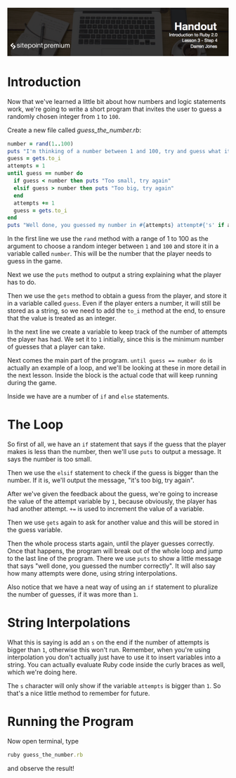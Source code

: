![](Introduction_to_Ruby_handouts/headings/3.4.png)

# Introduction

Now that we've learned a little bit about how numbers and logic statements work, we're going to write a short program that invites the user to guess a randomly chosen integer from `1` to `100`.

Create a new file called *guess_the_number.rb*:

```ruby
number = rand(1..100)
puts "I'm thinking of a number between 1 and 100, try and guess what it is"
guess = gets.to_i
attempts = 1
until guess == number do
  if guess < number then puts "Too small, try again"
  elsif guess > number then puts "Too big, try again"
  end
  attempts += 1
  guess = gets.to_i
end
puts "Well done, you guessed my number in #{attempts} attempt#{'s' if attempts > 1}!"
```

In the first line we use the `rand` method with a range of 1 to 100 as the argument to choose a random integer between `1` and `100` and store it in a variable called `number`. This will be the number that the player needs to guess in the game.

Next we use the `puts` method to output a string explaining what the player has to do.

Then we use the `gets` method to obtain a guess from the player, and store it in a variable called `guess`. Even if the player enters a number, it will still be stored as a string, so we need to add the `to_i` method at the end, to ensure that the value is treated as an integer.

In the next line we create a variable to keep track of the number of attempts the player has had. We set it to `1` initially, since this is the minimum number of guesses that a player can take.

Next comes the main part of the program. `until guess == number do` is actually an example of a loop, and we'll be looking at these in more detail in the next lesson. Inside the block is the actual code that will keep running during the game.

Inside we have are a number of `if` and `else` statements.

# The Loop

So first of all, we have an `if` statement that says if the guess that the player makes is less than the number, then we'll use `puts` to output a message. It says the number is too small.

Then we use the `elsif` statement to check if the guess is bigger than the number. If it is, we'll output the message, "it's too big, try again".

After we've given the feedback about the guess, we're going to increase the value of the attempt variable by `1`, because obviously, the player has had another attempt. `+=` is used to increment the value of a variable.

Then we use `gets` again to ask for another value and this will be stored in the guess variable.

Then the whole process starts again, until the player guesses correctly. Once that happens, the program will break out of the whole loop and jump to the last line of the program. There we use `puts` to show a little message that says "well done, you guessed the number correctly". It will also say how many attempts were done, using string interpolations.

Also notice that we have a neat way of using an `if` statement to pluralize the number of guesses, if it was more than `1`.

# String Interpolations

What this is saying is add an `s` on the end if the number of attempts is bigger than `1`, otherwise this won't run. Remember, when you're using interpolation you don't actually just have to use it to insert variables into a string. You can actually evaluate Ruby code inside the curly braces as well, which we're doing here.

The `s` character will only show if the variable `attempts` is bigger than `1`. So that's a nice little method to remember for future.

# Running the Program

Now open terminal, type

```ruby
ruby guess_the_number.rb
```

and observe the result!